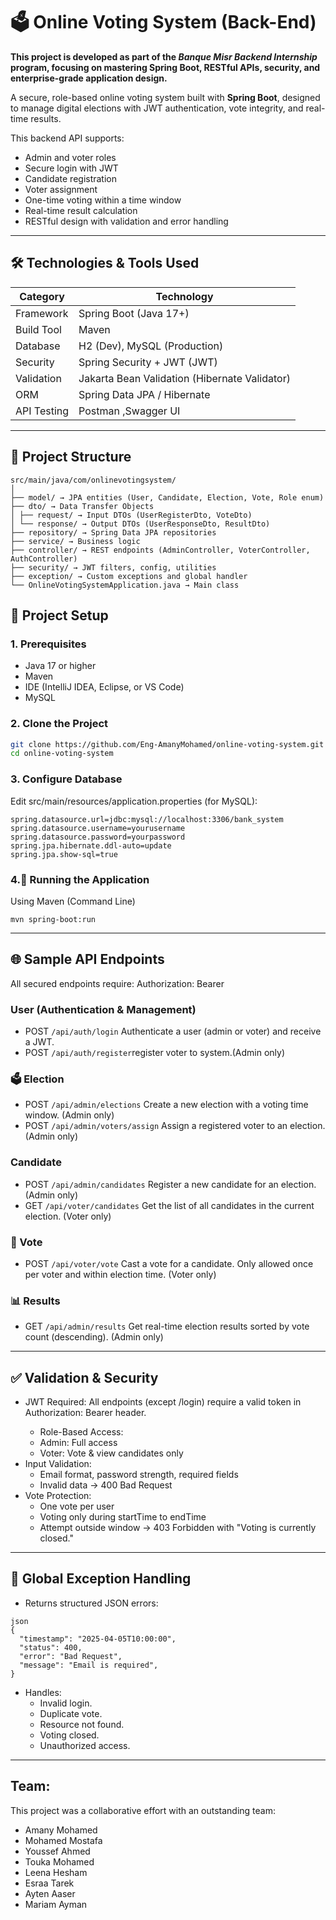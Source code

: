 # 🗳️ Online Voting System (Back-End)

 **This project is developed as part of the *Banque Misr Backend Internship* program, focusing on mastering Spring Boot, RESTful APIs, security, and enterprise-grade application design.**

A secure, role-based online voting system built with **Spring Boot**, designed to manage digital elections with JWT authentication, vote integrity, and real-time results.

This backend API supports:
- Admin and voter roles
- Secure login with JWT
- Candidate registration
- Voter assignment
- One-time voting within a time window
- Real-time result calculation
- RESTful design with validation and error handling

---
## 🛠️ Technologies & Tools Used

| Category       | Technology |
|----------------|----------|
| Framework      | Spring Boot (Java 17+) |
| Build Tool     | Maven |
| Database       | H2 (Dev), MySQL (Production) |
| Security       | Spring Security + JWT (JWT) |
| Validation     | Jakarta Bean Validation (Hibernate Validator) |
| ORM            | Spring Data JPA / Hibernate |
| API Testing      | Postman ,Swagger UI  |
---

## 📁 Project Structure
```
src/main/java/com/onlinevotingsystem/
│
├── model/ → JPA entities (User, Candidate, Election, Vote, Role enum)
├── dto/ → Data Transfer Objects
│ ├── request/ → Input DTOs (UserRegisterDto, VoteDto)
│ └── response/ → Output DTOs (UserResponseDto, ResultDto)
├── repository/ → Spring Data JPA repositories
├── service/ → Business logic 
├── controller/ → REST endpoints (AdminController, VoterController, AuthController)
├── security/ → JWT filters, config, utilities
├── exception/ → Custom exceptions and global handler
└── OnlineVotingSystemApplication.java → Main class
```
## 🚀 Project Setup

### 1. Prerequisites
- Java 17 or higher
- Maven 
- IDE (IntelliJ IDEA, Eclipse, or VS Code)
- MySQL

### 2. Clone the Project
```bash
git clone https://github.com/Eng-AmanyMohamed/online-voting-system.git
cd online-voting-system
```
### 3. Configure Database
Edit src/main/resources/application.properties (for MySQL):
```
spring.datasource.url=jdbc:mysql://localhost:3306/bank_system
spring.datasource.username=yourusername
spring.datasource.password=yourpassword
spring.jpa.hibernate.ddl-auto=update
spring.jpa.show-sql=true
```

### 4.🧪 Running the Application
Using Maven (Command Line)
```
mvn spring-boot:run
```
---
## 🌐 Sample API Endpoints
All secured endpoints require:
Authorization: Bearer <your-jwt-token>
###  User (Authentication & Management)
- POST `/api/auth/login` Authenticate a user (admin or voter) and receive a JWT.
- POST `/api/auth/register`register voter to system.(Admin only)
### 🗳️ Election
- POST `/api/admin/elections` Create a new election with a voting time window. (Admin only)
- POST `/api/admin/voters/assign` Assign a registered voter to an election. (Admin only)
###  Candidate
- POST `/api/admin/candidates` Register a new candidate for an election. (Admin only)
- GET `/api/voter/candidates` Get the list of all candidates in the current election. (Voter only)
### 📝 Vote
- POST `/api/voter/vote` Cast a vote for a candidate. Only allowed once per voter and within election time. (Voter only)
### 📊 Results
- GET `/api/admin/results` Get real-time election results sorted by vote count (descending). (Admin only)
---
## ✅ Validation & Security
- JWT Required: All endpoints (except /login) require a valid token in Authorization: Bearer <token> header.
  - Role-Based Access:
  - Admin: Full access
  - Voter: Vote & view candidates only
- Input Validation:
  - Email format, password strength, required fields
  - Invalid data → 400 Bad Request
- Vote Protection:
  - One vote per user
  - Voting only during startTime to endTime
  - Attempt outside window → 403 Forbidden with "Voting is currently closed."
 
---

## 🧹 Global Exception Handling
- Returns structured JSON errors:
```
json
{
  "timestamp": "2025-04-05T10:00:00",
  "status": 400,
  "error": "Bad Request",
  "message": "Email is required",
}
```
- Handles:
   - Invalid login.
   - Duplicate vote.
   - Resource not found.
   - Voting closed.
   - Unauthorized access.

---

## Team:
This project was a collaborative effort with an outstanding team:
- Amany Mohamed
- Mohamed Mostafa
- Youssef Ahmed
- Touka Mohamed
- Leena Hesham
- Esraa Tarek
- Ayten Aaser
- Mariam Ayman

